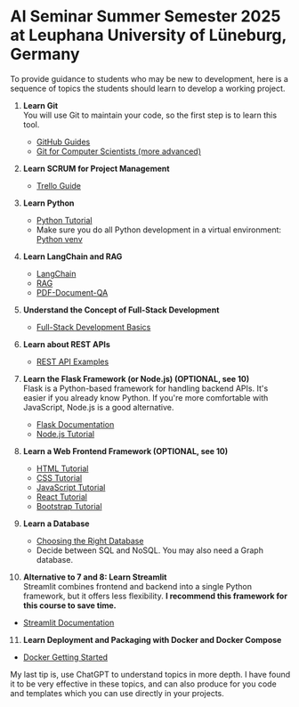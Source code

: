 # AI Seminar Summer Semester 2025 at Leuphana University of Lüneburg, Germany

To provide guidance to students who may be new to development, here is a sequence of topics the students should learn to develop a working project.

1. **Learn Git**  
   You will use Git to maintain your code, so the first step is to learn this tool.  
   - [GitHub Guides](https://github.com/git-guides)  
   - [Git for Computer Scientists (more advanced)](https://eagain.net/articles/git-for-computer-scientists/)
     
2. **Learn SCRUM for Project Management**   
    - [Trello Guide](https://trello.com/guide)

3. **Learn Python**  
   - [Python Tutorial](https://docs.python.org/3/tutorial/index.html)  
   - Make sure you do all Python development in a virtual environment: [Python venv](https://docs.python.org/3/library/venv.html)

4. **Learn LangChain and RAG**  
   - [LangChain](https://python.langchain.com/docs/tutorials/)
   - [RAG](https://python.langchain.com/docs/concepts/rag/)
   - [PDF-Document-QA](https://python.langchain.com/v0.2/docs/tutorials/pdf_qa/)

5. **Understand the Concept of Full-Stack Development**  
   - [Full-Stack Development Basics](https://www.mongodb.com/resources/basics/full-stack-development)

6. **Learn about REST APIs**  
   - [REST API Examples](https://blog.postman.com/rest-api-examples/)

7. **Learn the Flask Framework (or Node.js) (OPTIONAL, see 10)**  
   Flask is a Python-based framework for handling backend APIs. It's easier if you already know Python. If you're more comfortable with JavaScript, Node.js is a good alternative.  
   - [Flask Documentation](https://flask.palletsprojects.com/)  
   - [Node.js Tutorial](https://www.w3schools.com/nodejs/)

8. **Learn a Web Frontend Framework (OPTIONAL, see 10)**  
   - [HTML Tutorial](https://www.w3schools.com/html/default.asp)  
   - [CSS Tutorial](https://www.w3schools.com/css/default.asp)  
   - [JavaScript Tutorial](https://www.w3schools.com/js/default.asp)  
   - [React Tutorial](https://www.w3schools.com/react/default.asp)  
   - [Bootstrap Tutorial](https://www.w3schools.com/bootstrap/bootstrap_ver.asp)

9. **Learn a Database**  
   - [Choosing the Right Database](https://www.geeksforgeeks.org/how-to-choose-the-right-database-for-your-application/)  
   - Decide between SQL and NoSQL. You may also need a Graph database.

10. **Alternative to 7 and 8: Learn Streamlit**  
   Streamlit combines frontend and backend into a single Python framework, but it offers less flexibility. **I recommend this framework for this course to save time.**  
   - [Streamlit Documentation](https://docs.streamlit.io/develop/tutorials)

11. **Learn Deployment and Packaging with Docker and Docker Compose**  
   - [Docker Getting Started](https://docs.docker.com/get-started/)




My last tip is, use ChatGPT to understand topics in more depth. I have found it to be very effective in these topics, and can also produce for you code and templates which you can use directly in your projects.
